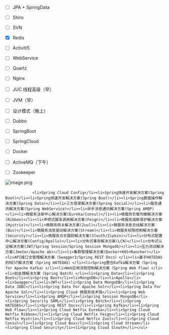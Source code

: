  - [ ] JPA + SpringData
 - [ ] Shiro
 - [ ] SVN
 - [x] Redis
 - [ ] Activiti5
 - [ ] WebService
 - [ ] Quartz
 - [ ] Nginx 
 - [ ] JUC 线程高级（早）
 - [ ] JVM（早）
 - [ ] 设计模式（晚上）

 - [ ] Dubbo
 - [ ] SpringBoot
 - [ ] SpringCloud
 - [ ] Docker 
 - [ ] ActiveMQ（下午）
 - [ ] Zookeeper

 ![image.png](https://i.loli.net/2020/01/17/y893ZFaMj2AiesQ.png)                  
                    
                    
                    
                    
                    
                    
                    
                    
                    
                    
                    
                    
                    
                    
                    
                    
                    
                    
                    
                    
                    
                    
                    
                    
                    
                    
                    
                    
                    
                    
                    
                    
                    
                    
                    
                    
                    
                    
                    
                    
                    
                    
                    
                    
                    
                    
                    
                    
                    
                    
                    
                    
                    
                    
                    

                <li>Spring Cloud Config</li><li>Spring快速开发解决方案(Spring Boot)</li><li>Spring快速开发解决方案(Spring Boot)</li><li>Spring数据操作解决方案(Spring Data)</li><li>三方登录解决方案(Spring Social)</li><li>服务通讯解决方案(Spring WebService)</li><li>异步消息通讯解决方案(Spring AMQP)</li><li>微服务注册中心解决方案(Eureka/Consul)</li><li>微服务负载均衡解决方案(Ribbon)</li><li>声明式服务调用解决方案(Feign)</li><li>微服务熔断保护解决方案(Hystrix)</li><li>微服务网关解决方案(Zuul)</li><li>微服务消息总线解决方案(Bus)</li><li>微服务消息驱动解决方案(Stream)</li><li>微服务权限控制解决方案(Security)</li><li>微服务日志跟踪解决方案(Sleuth/Zipkin)</li><li>分布式配置中心解决方案(Config/Apollo)</li><li>分布式事务解决方案(LCN)</li><li>分布式认证解决方案(JWT/Spring Session/Spring Session Mongodb)</li><li>压力测试解决方案(Jmeter/Apache ab)</li><li>集群管理解决方案(Docker+K8S+Rancher)</li><li>API接口文管理解决方案（Swagger2/Spring REST Docs）</li><li>基于HATEOAS的REST解决方案（Spring HATEOAS）</li><li>Spring整合Kafka解决方案（Spring for Apache Kafka）</li><li>Web应用流程控制解决方案（Spring Web Flow）</li><li>批处理解决方案（Spring Batch）</li><li>Spring Data</li><li>Spring Boot</li><li>Spring Boot</li><li>MongoDB</li><li>Apollo</li><li>Swagger</li><li>JWT</li><li>Spring Data MongoDB</li><li>Spring Data JDBC</li><li>Spring Data For Apache Solr</li><li>Spring Data For Apache Solr</li><li>Spring Cloud 微服务技术栈</li><li>Spring Web Service</li><li>Spring AMQP</li><li>Spring Session MongoDB</li><li>Spring Security SAML</li><li>Spring Batch</li><li>Spring HATEOAS</li><li>Spring REST Docs</li><li>Spring Kafka</li><li>Spring Web Flow</li><li>Spring Cloud Netfix Eureka</li><li>Spring Cloud Netfix Ribbon</li><li>Spring Cloud Netfix Feign</li><li>Spring Cloud Netfix Hystrix</li><li>Spring Cloud Netfix Zuul</li><li>Spring Cloud Consul</li><li>Spring Cloud Bus</li><li>Spring Cloud Stream</li><li>Spring Cloud Security</li><li>Spring Cloud Sleuth</li></ul>